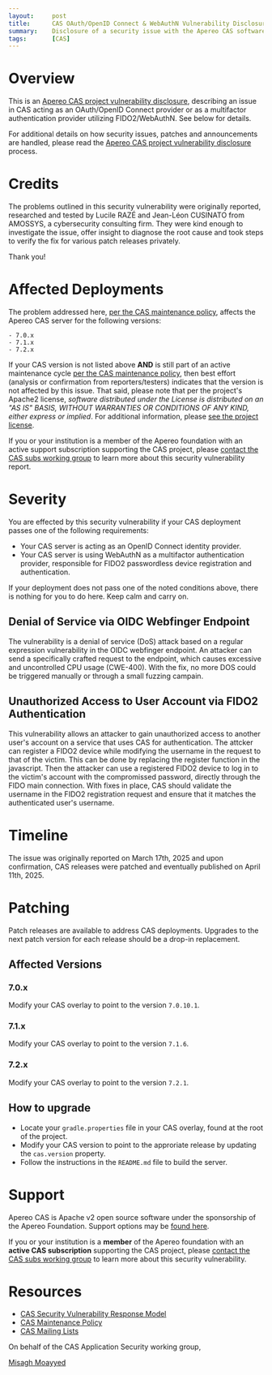 ```yaml
---
layout:     post
title:      CAS OAuth/OpenID Connect & WebAuthN Vulnerability Disclosure
summary:    Disclosure of a security issue with the Apereo CAS software acting as an OAuth/OpenID Connect provider, or as a multifactor authentication provider utilizing FIDO2/WebAuthN.
tags:       [CAS]
---
```


# Overview

This is an [Apereo CAS project vulnerability disclosure](https://apereo.github.io/cas/developer/Sec-Vuln-Response.html),
describing an issue in CAS acting as an OAuth/OpenID Connect provider or as a multifactor authentication provider utilizing FIDO2/WebAuthN. See below for details.

For additional details on how security issues, patches and announcements are handled, please read the [Apereo CAS project vulnerability disclosure](https://apereo.github.io/cas/developer/Sec-Vuln-Response.html) process.

# Credits

The problems outlined in this security vulnerability were originally reported, researched and tested by Lucile RAZÉ and Jean-Léon CUSINATO from AMOSSYS, a cybersecurity consulting firm. They were kind enough to investigate the issue, offer insight to diagnose the root cause and took steps to verify the fix for various patch releases privately.

Thank you!

# Affected Deployments

The problem addressed here, [per the CAS maintenance policy](https://apereo.github.io/cas/developer/Maintenance-Policy.html), affects the Apereo CAS server for the following versions:

```
- 7.0.x
- 7.1.x
- 7.2.x
```

If your CAS version is not listed above **AND** is still part of an active maintenance cycle [per the CAS maintenance policy](https://apereo.github.io/cas/developer/Maintenance-Policy.html), then best effort (analysis or confirmation from reporters/testers) indicates that the version is not affected by this issue. That said, please note that per the project's Apache2 license, *software distributed under the License is distributed on an "AS IS" BASIS, WITHOUT WARRANTIES OR CONDITIONS OF ANY KIND, either express or implied*. For additional information, please [see the project license](https://github.com/apereo/cas/blob/master/LICENSE).

If you or your institution is a member of the Apereo foundation with an active support subscription supporting the CAS project, please [contact the CAS subs working group](https://apereo.github.io/cas/Mailing-Lists.html) to learn more about this security vulnerability report.

# Severity

You are effected by this security vulnerability if your CAS deployment passes one of the following requirements:

- Your CAS server is acting as an OpenID Connect identity provider.
- Your CAS server is using WebAuthN as a multifactor authentication provider, responsible for FIDO2 passwordless device registration and authentication.

If your deployment does not pass one of the noted conditions above, there is nothing for you to do here. Keep calm and carry on.

## Denial of Service via OIDC Webfinger Endpoint

The vulnerability is a denial of service (DoS) attack based on a regular expression vulnerability in the OIDC webfinger endpoint. An attacker can send a specifically crafted request to the endpoint, which causes excessive and uncontrolled CPU usage (CWE-400). With the fix, no more DOS could be triggered manually or through a small fuzzing campain.

## Unauthorized Access to User Account via FIDO2 Authentication

This vulnerability allows an attacker to gain unauthorized access to another user's account on a service that uses CAS for authentication. 
The attcker can register a FIDO2 device while modifying the username in the request to that of the victim. This can be done by replacing the register function in the javascript. Then the attacker can use a registered FIDO2 device to log in to the victim's account with the compromissed password, directly through the FIDO main connection. With fixes in place, CAS should validate the username in the FIDO2 registration request and ensure that it matches the authenticated user's username. 

# Timeline

The issue was originally reported on March 17th, 2025 and upon confirmation, CAS releases were patched and eventually published on April 11th, 2025.

# Patching

Patch releases are available to address CAS deployments. Upgrades to the next patch version for each release should be a drop-in replacement.

## Affected Versions

### 7.0.x

Modify your CAS overlay to point to the version `7.0.10.1`.

### 7.1.x

Modify your CAS overlay to point to the version `7.1.6`.

### 7.2.x

Modify your CAS overlay to point to the version `7.2.1`.

## How to upgrade

- Locate your `gradle.properties` file in your CAS overlay, found at the root of the project.
- Modify your CAS version to point to the approriate release by updating the `cas.version` property.
- Follow the instructions in the `README.md` file to build the server.

# Support

Apereo CAS is Apache v2 open source software under the sponsorship of the Apereo Foundation. Support options may be [found here](https://apereo.github.io/cas/Support.html).

If you or your institution is a **member** of the Apereo foundation with an **active CAS subscription** supporting the CAS project, please [contact the CAS subs working group](https://apereo.github.io/cas/Mailing-Lists.html) to learn more about this security vulnerability.

# Resources

* [CAS Security Vulnerability Response Model](https://apereo.github.io/cas/developer/Sec-Vuln-Response.html)
* [CAS Maintenance Policy](https://apereo.github.io/cas/developer/Maintenance-Policy.html)
* [CAS Mailing Lists](https://apereo.github.io/cas/Mailing-Lists.html)

On behalf of the CAS Application Security working group,

[Misagh Moayyed](https://fawnoos.com)